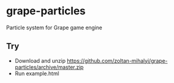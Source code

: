 # grape-particles

Particle system for Grape game engine

## Try

- Download and unzip https://github.com/zoltan-mihalyi/grape-particles/archive/master.zip
- Run example.html
